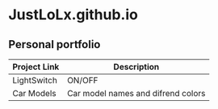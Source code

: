 # JustLoLx.github.io
## Personal portfolio

|Project Link | Description |
| ----------- | ----------- |
| LightSwitch | ON/OFF |
| Car Models   | Car model names and difrend colors |
